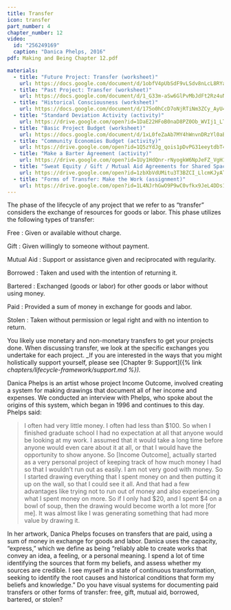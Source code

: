 ```yaml
---
title: Transfer
icon: transfer
part_number: 4
chapter_number: 12
video:
  id: "256249169"
  caption: "Danica Phelps, 2016"
pdf: Making and Being Chapter 12.pdf

materials:
  - title: "Future Project: Transfer (worksheet)"
    url: https://docs.google.com/document/d/1obfV4pUbSdF9vLSdv8nLcL8RYawnmqmLh-NY4IScUZY/edit
  - title: "Past Project: Transfer (worksheet)"
    url: https://docs.google.com/document/d/1_G33m-aSw6GlPvMbJdFt2Rz4uNV5trOia2r2bUlrrQs/edit
  - title: "Historical Consciousness (worksheet)"
    url: https://docs.google.com/document/d/175o0hCcD7oNjRTiNm3ZCy_AyU4XkP2yBPIT6SvdXRRc/edit
  - title: "Standard Deviation Activity (activity)"
    url: https://drive.google.com/open?id=1DaE22HFoB0naD8PZ0Ob_WVIj1_LTiAad
  - title: "Basic Project Budget (worksheet)"
    url: https://docs.google.com/document/d/1xL0feZaAb7MY4hWnvnDRzYl0aBbp0GV_1YGiFpUkI2I/edit
  - title: "Community Economies Budget (activity)"
    url: https://drive.google.com/open?id=1Q5zYdJg_qois1pDvPG31eeytdbT4oVXB
  - title: "Make a Barter Agreement (activity)"
    url: https://drive.google.com/open?id=1Uy1HdQnr-rNyogkW6NpJeFZ_VgH1XuDd
  - title: "Sweat Equity / Gift / Mutual Aid Agreements for Shared Space (activity)"
    url: https://drive.google.com/open?id=1zbXbVdUMitu3T3BZCI_LlcmKJyATLUvl
  - title: "Forms of Transfer: Make the Work (assignment)"
    url: https://drive.google.com/open?id=1L4NJrhGwO9P9wC0vfkx9JeL4DDs1Fets
---
```


The phase of the lifecycle of any project that we refer to as “transfer” considers the exchange of resources for goods or labor. This phase utilizes the following types of transfer: 

Free
: Given or available without charge. 

Gift
: Given willingly to someone without payment.

Mutual Aid
: Support or assistance given and reciprocated with regularity.

Borrowed
: Taken and used with the intention of returning it.

Bartered
: Exchanged (goods or labor) for other goods or labor without using money. 

Paid
: Provided a sum of money in exchange for goods and labor.

Stolen
: Taken without permission or legal right and with no intention to return.

You likely use monetary and non-monetary transfers to get your projects done. When discussing transfer, we look at the specific exchanges you undertake for each project. _If you are interested in the ways that you might holistically support yourself, please see [Chapter 9: Support]({% link _chapters/lifecycle-framework/support.md %})._

Danica Phelps is an artist whose project Income Outcome, involved creating a system for making drawings that document all of her income and expenses. We conducted an interview with Phelps, who spoke about the origins of this system, which began in 1996 and continues to this day. Phelps said:

> I often had very little money. I often had less than $100. So when I finished graduate school I had no expectation at all that anyone would be looking at my work. I assumed that it would take a long time before anyone would even care about it at all, or that I would have the opportunity to show anyone. So [Income Outcome], actually started as a very personal project of keeping track of how much money I had so that I wouldn’t run out as easily. I am not very good with money. So I started drawing everything that I spent money on and then putting it up on the wall, so that I could see it all. And that had a few advantages like trying not to run out of money and also experiencing what I spent money on more. So if I only had $20, and I spent $4 on a bowl of soup, then the drawing would become worth a lot more [for me]. It was almost like I was generating something that had more value by drawing it.

In her artwork, Danica Phelps focuses on transfers that are paid, using a sum of money in exchange for goods and labor. Danica uses the capacity, “express,” which we define as being “reliably able to create works that convey an idea, a feeling, or a personal meaning. I spend a lot of time identifying the sources that form my beliefs, and assess whether my sources are credible. I see myself in a state of continuous transformation, seeking to identify the root causes and historical conditions that form my beliefs and knowledge.” Do you have visual systems for documenting paid transfers or other forms of transfer: free, gift, mutual aid, borrowed, bartered, or stolen?